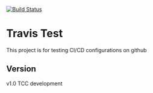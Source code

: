 [![Build Status](https://travis-ci.org/robertosilvino/TravisTest.svg?branch=v1.0_TCC_staging)](https://travis-ci.org/robertosilvino/TravisTest)

# Travis Test
This project is for testing CI/CD configurations on github

## Version
v1.0
TCC
development
